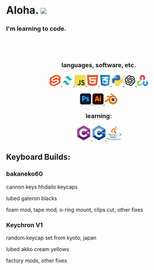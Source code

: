 # Aloha. <img src="https://c.tenor.com/xS_t2ANBv9UAAAAj/elsalla.gif" width="40" /> 

<h3>I'm learning to code.<h3>
<br>
<br>
<p align="center">languages, software, etc.</p>
<p align="center">
<a href="https://svelte.dev/" target="_" title="_">
<img src="https://github.com/Shaurk31/Shaurk31/blob/a136a099d8cc7fa706b45864486dee7019972fb4/svelte.png" alt="svelte" width="30" height="30">
</a>
<a href="https://tailwindcss.com/" target="_" title="_">
<img src="https://github.com/Shaurk31/Shaurk31/blob/2f905d69c53a2c79ceeaffc022ca8a171bf7319b/logo/tailwind.png" alt="tailwind" width="30" height="30">
</a>
<a href="https://developer.mozilla.org/en-US/docs/Web/JavaScript" target="_" title="_">
<img src="https://github.com/Shaurk31/Shaurk31/blob/2f905d69c53a2c79ceeaffc022ca8a171bf7319b/logo/js.png" alt="js" width="30" height="30">
</a>
<a href="https://developer.mozilla.org/en-US/docs/Web/HTML" target="_" title="_">
<img src="https://github.com/Shaurk31/Shaurk31/blob/2f905d69c53a2c79ceeaffc022ca8a171bf7319b/logo/html.svg" alt="html" width="30" height="30">
</a>
<a href="https://developer.mozilla.org/en-US/docs/Web/CSS" target="_" title="_">
<img src="https://github.com/Shaurk31/Shaurk31/blob/2f905d69c53a2c79ceeaffc022ca8a171bf7319b/logo/css.png" alt="css" width="30" height="30">
</a>
<a href="https://www.python.org/" target="_" title="_">
<img src="https://github.com/Shaurk31/Shaurk31/blob/2f905d69c53a2c79ceeaffc022ca8a171bf7319b/logo/python.png" alt="python" width="30" height="30">
</a>
<a href="https://openai.com/" target="_" title="_">
<img src="https://github.com/Shaurk31/Shaurk31/blob/fd61b7e29cbe760a3967a447e01649690735ca34/logo/openai.png" alt="openai" width="30" height="30">
</a>
<a href="https://opencv.org/" target="_" title="_">
<img src="https://github.com/Shaurk31/Shaurk31/blob/2f905d69c53a2c79ceeaffc022ca8a171bf7319b/logo/opencv.png" alt="opencv" width="30" height="30">
<a href="" target="_" title="_">
</p>

<p align="center">
<a href="https://www.adobe.com/products/photoshop.html" target="_" title="_">
<img src="https://github.com/Shaurk31/Shaurk31/blob/2f905d69c53a2c79ceeaffc022ca8a171bf7319b/logo/ps.png" alt="photoshop" width="30" height="30">
</a>
<a href="https://www.adobe.c<om/products/illustrator.html" target="_" title="_">
<img src="https://github.com/Shaurk31/Shaurk31/blob/8ce65c292c4a75fdbbb5b2bb2f4b09ff8c53f924/logo/ai.png" alt="illustrator" width="30" height="30">
</a>
<a href="https://www.blender.org/" target="_" title="_">
<img src="https://github.com/Shaurk31/Shaurk31/blob/2f905d69c53a2c79ceeaffc022ca8a171bf7319b/logo/blender.png" alt="blender" width="35" height="30">
</a>
</p>

<p align="center">learning: </p>
<p align="center">
<a href="https://learn.microsoft.com/en-us/dotnet/csharp/tour-of-csharp/" target="_" title="_">
<img src="https://github.com/Shaurk31/Shaurk31/blob/ec18f9ca66b2b0cf7d45e6b7bc43887ea58bf4a7/logo/csharpreal.svg" alt="csharp" width="40" height="40">
</a>
<a href="https://cplusplus.com/" target="_" title="_">
<img src="https://github.com/Shaurk31/Shaurk31/blob/ec18f9ca66b2b0cf7d45e6b7bc43887ea58bf4a7/logo/Cplusplus.png" alt="cplusplus" width="35" height="40">
</a>
<a href="https://www.java.com/" target="_" title="_">
<img src="https://github.com/Shaurk31/Shaurk31/blob/ec18f9ca66b2b0cf7d45e6b7bc43887ea58bf4a7/logo/java.png" alt="java" width="40" height="40">
</a>
</p>

<h2>Keyboard Builds:</h2>
<h3>bakaneko60</h3>
<p>cannon keys hhdailo keycaps</p>
<p>lubed gateron blacks</p>
<p>foam mod, tape mod, o-ring mount, clips cut, other fixes</p>
<h3>Keychron V1</h3>
<p>random keycap set from kyoto, japan</p>
<p>lubed akko cream yellows</p>
<p>factory mods, other fixes</p>
